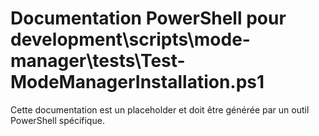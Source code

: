 # Documentation PowerShell pour development\scripts\mode-manager\tests\Test-ModeManagerInstallation.ps1

Cette documentation est un placeholder et doit être générée par un outil PowerShell spécifique.
